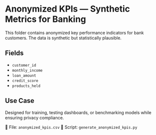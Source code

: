 # Anonymized KPIs — Synthetic Metrics for Banking

This folder contains anonymized key performance indicators for bank customers. The data is synthetic but statistically plausible.

## Fields
- `customer_id`
- `monthly_income`
- `loan_amount`
- `credit_score`
- `products_held`

## Use Case
Designed for training, testing dashboards, or benchmarking models while ensuring privacy compliance.

📁 File: `anonymized_kpis.csv`
📜 Script: `generate_anonymized_kpis.py`
